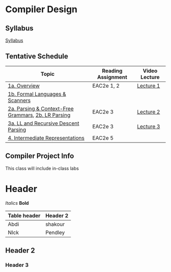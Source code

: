 # Compiler Design

## Syllabus

[Syllabus](syllabus.md)

## Tentative Schedule

| Topic                                                                                                         | Reading Assignment        | Video Lecture                                            |
|---------------------------------------------------------------------------------------------------------------|---------------------------|----------------------------------------------------------|
| [1a. Overview](lectures/A-overview.pptx)                                                                      | EAC2e  1, 2 | [Lecture 1](https://www.youtube.com/watch?v=Kk22pqxy_VI) |
| [1b. Formal Languages & Scanners](lectures/B-regexp.pptx)                                                     |                           |
| [2a. Parsing & Context-Free Grammars](lectures/C-grammars.pptx), [2b. LR Parsing](lectures/D-lr-parsing.pptx) | EAC2e 3                   | [Lecture 2](https://www.youtube.com/watch?v=DwK5EAC3kDI) |
| [3a. LL and Recursive Descent Parsing](lectures/F-ll-parsing.pptx)                                            | EAC2e 3                   | [Lecture 3](https://youtu.be/8xiEkS9fpjE?t=5579)         |
| [4. Intermediate Representations](lectures/G-IRs.pptx)                                                        | EAC2e 5                   |                                                          |


## Compiler Project Info

This class will include in-class labs 

# Header

*Italics* **Bold** 

| Table header | Header 2 |
|--|--|
|Abdi | shakour |
| NIck | Pendley |

## Header 2

### Header 3